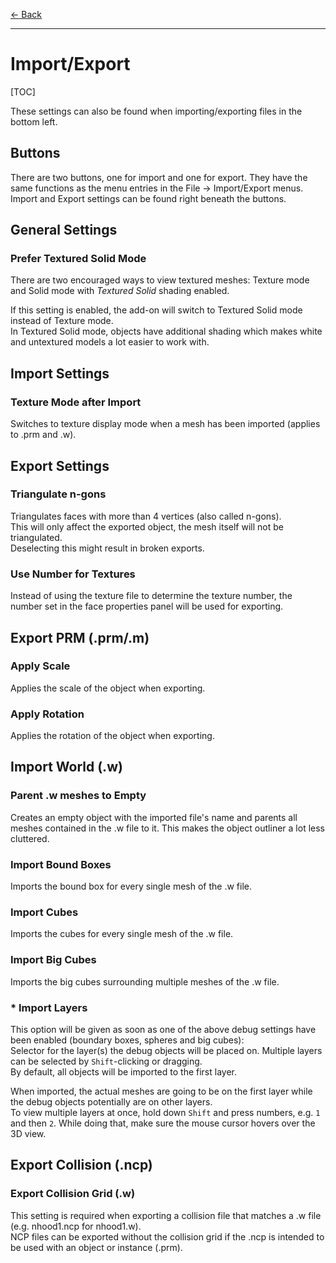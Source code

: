 [$\leftarrow$ Back](../index.html)

------

# Import/Export

[TOC]

These settings can also be found when importing/exporting files in the bottom left.

## Buttons

There are two buttons, one for import and one for export. They have the same
functions as the menu entries in the File -> Import/Export menus.  
Import and Export settings can be found right beneath the buttons.

## General Settings

### Prefer Textured Solid Mode

There are two encouraged ways to view textured meshes: Texture mode and Solid mode with _Textured Solid_ shading enabled.

If this setting is enabled, the add-on will switch to Textured Solid mode instead of Texture mode.  
In Textured Solid mode, objects have additional shading which makes white and untextured models a lot easier to work with.

## Import Settings

### Texture Mode after Import

Switches to texture display mode when a mesh has been imported (applies to .prm
and .w).

## Export Settings

### Triangulate n-gons

Triangulates faces with more than 4 vertices (also called n-gons).  
This will only affect the exported object, the mesh itself will not be
triangulated.  
Deselecting this might result in broken exports.

### Use Number for Textures

Instead of using the texture file to determine the texture number, the number
set in the face properties panel will be used for exporting.

## Export PRM (.prm/.m)

### Apply Scale

Applies the scale of the object when exporting.

### Apply Rotation

Applies the rotation of the object when exporting.

## Import World (.w)

### Parent .w meshes to Empty

Creates an empty object with the imported file's name and parents all meshes
contained in the .w file to it. This makes the object outliner a lot less
cluttered.

### Import Bound Boxes

Imports the bound box for every single mesh of the .w file.

### Import Cubes

Imports the cubes for every single mesh of the .w file.

### Import Big Cubes

Imports the big cubes surrounding multiple meshes of the .w file.  

### \* Import Layers

This option will be given as soon as one of the above debug settings have been
enabled (boundary boxes, spheres and big cubes):  
Selector for the layer(s) the debug objects will be placed on. Multiple layers
can be selected by `Shift`-clicking or dragging.  
By default, all objects will be imported to the first layer.

When imported, the actual meshes are going to be on the first layer while the
debug objects potentially are on other layers.  
To view multiple layers at once, hold down `Shift` and press numbers, e.g.
`1` and then `2`. While doing that, make sure the mouse cursor hovers over the 3D view.

## Export Collision (.ncp)

### Export Collision Grid (.w)

This setting is required when exporting a collision file that matches a .w file (e.g. nhood1.ncp for nhood1.w).  
NCP files can be exported without the collision grid if the .ncp is intended to be used with an object or instance (.prm).